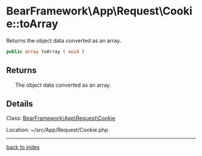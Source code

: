 # BearFramework\App\Request\Cookie::toArray

Returns the object data converted as an array.

```php
public array toArray ( void )
```

## Returns

&nbsp;&nbsp;&nbsp;&nbsp;&nbsp;&nbsp;The object data converted as an array.

## Details

Class: [BearFramework\App\Request\Cookie](bearframework.app.request.cookie.class.md)

Location: ~/src/App/Request/Cookie.php

---

[back to index](index.md)

